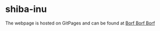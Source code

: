 # shiba-inu

The webpage is hosted on GitPages and can be found at [Borf Borf Borf](https://stmayfield.github.io/shiba-inu/)